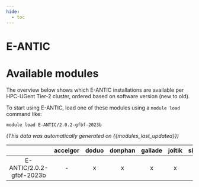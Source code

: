 ```yaml
---
hide:
  - toc
---
```


E-ANTIC
=======

# Available modules


The overview below shows which E-ANTIC installations are available per HPC-UGent Tier-2 cluster, ordered based on software version (new to old).

To start using E-ANTIC, load one of these modules using a `module load` command like:

```shell
module load E-ANTIC/2.0.2-gfbf-2023b
```

*(This data was automatically generated on {{modules_last_updated}})*  

| |accelgor|doduo|donphan|gallade|joltik|shinx|
| :---: | :---: | :---: | :---: | :---: | :---: | :---: |
|E-ANTIC/2.0.2-gfbf-2023b|-|x|x|x|x|x|
